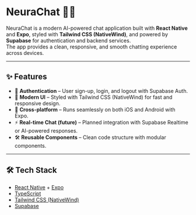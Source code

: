 # NeuraChat 🧠💬

NeuraChat is a modern AI-powered chat application built with **React Native** and **Expo**, styled with **Tailwind CSS (NativeWind)**, and powered by **Supabase** for authentication and backend services.  
The app provides a clean, responsive, and smooth chatting experience across devices.

---

## ✨ Features
- 🔑 **Authentication** – User sign-up, login, and logout with Supabase Auth.  
- 🎨 **Modern UI** – Styled with Tailwind CSS (NativeWind) for fast and responsive design.  
- 📱 **Cross-platform** – Runs seamlessly on both iOS and Android with Expo.  
- ⚡ **Real-time Chat (future)** – Planned integration with Supabase Realtime or AI-powered responses.  
- 🛠️ **Reusable Components** – Clean code structure with modular components.  

---

## 🛠️ Tech Stack
- [React Native](https://reactnative.dev/) + [Expo](https://expo.dev/)  
- [TypeScript](https://www.typescriptlang.org/)  
- [Tailwind CSS (NativeWind)](https://www.nativewind.dev/)  
- [Supabase](https://supabase.com/) 

